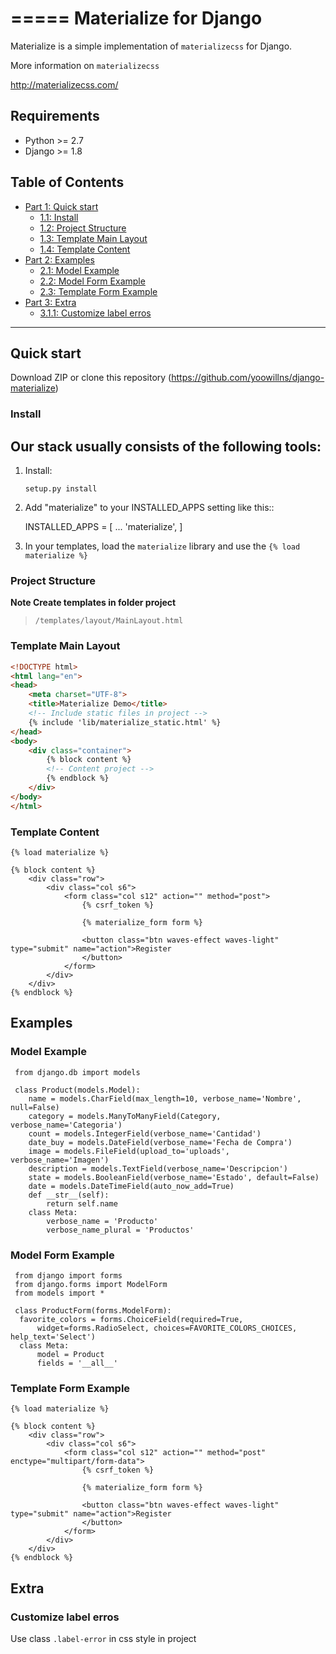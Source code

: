 =====
Materialize for Django
=====

Materialize is a simple implementation of ``materializecss`` for Django.

More information on ``materializecss``

http://materializecss.com/

Requirements
------------

- Python >= 2.7
- Django >= 1.8


## Table of Contents
- [Part 1: Quick start ](#quick-start)
  - [1.1: Install](#install)
  - [1.2: Project Structure](#project-structure)
  - [1.3: Template Main Layout](#template-main-layout)
  - [1.4: Template Content](#template-content)
- [Part 2: Examples](#examples)
  - [2.1: Model Example](#model-example)
  - [2.2: Model Form Example](#model-form-example)
  - [2.3: Template Form Example](#template-form-example)
- [Part 3: Extra](#extra)
    - [3.1.1: Customize label erros](#customize-label-errors)

---

## Quick start 

Download ZIP or clone this repository (https://github.com/yoowillns/django-materialize) 

### Install

Our stack usually consists of the following tools:
-----------
1. Install:

   ``setup.py install``

2. Add "materialize" to your INSTALLED_APPS setting like this::
  
    INSTALLED_APPS = [
        ...
        'materialize',
    ]

3. In your templates, load the ``materialize`` library and use the ``{% load materialize %}`` 

### Project Structure

**Note Create templates in folder project**

> `/templates/layout/MainLayout.html`

### Template Main Layout

```html
<!DOCTYPE html>
<html lang="en">
<head>
    <meta charset="UTF-8">
    <title>Materialize Demo</title>
    <!-- Include static files in project -->
    {% include 'lib/materialize_static.html' %}
</head>
<body>
    <div class="container">
        {% block content %}
        <!-- Content project -->
        {% endblock %}
    </div>
</body>
</html>
```

### Template Content

    {% load materialize %}

  	{% block content %}
  	    <div class="row">
  	        <div class="col s6">
  	            <form class="col s12" action="" method="post">
  	                {% csrf_token %}

  	                {% materialize_form form %}

  	                <button class="btn waves-effect waves-light" type="submit" name="action">Register
  	                </button>
  	            </form>
  	        </div>
  	    </div>
  	{% endblock %}

## Examples

### Model Example


     from django.db import models

     class Product(models.Model):
        name = models.CharField(max_length=10, verbose_name='Nombre', null=False)
        category = models.ManyToManyField(Category, verbose_name='Categoria')
        count = models.IntegerField(verbose_name='Cantidad')
        date_buy = models.DateField(verbose_name='Fecha de Compra')
        image = models.FileField(upload_to='uploads', verbose_name='Imagen')
        description = models.TextField(verbose_name='Descripcion')
        state = models.BooleanField(verbose_name='Estado', default=False)
        date = models.DateTimeField(auto_now_add=True)
        def __str__(self):
            return self.name
        class Meta:
            verbose_name = 'Producto'
            verbose_name_plural = 'Productos'

### Model Form Example

     from django import forms
     from django.forms import ModelForm
     from models import *
     
     class ProductForm(forms.ModelForm):
      favorite_colors = forms.ChoiceField(required=True,
          widget=forms.RadioSelect, choices=FAVORITE_COLORS_CHOICES, help_text='Select')
      class Meta:
          model = Product
          fields = '__all__'


### Template Form Example

    {% load materialize %}

    {% block content %}
        <div class="row">
            <div class="col s6">
                <form class="col s12" action="" method="post" enctype="multipart/form-data">
                    {% csrf_token %}

                    {% materialize_form form %}
                    
                    <button class="btn waves-effect waves-light" type="submit" name="action">Register
                    </button>
                </form>
            </div>
        </div>
    {% endblock %}

## Extra
### Customize label erros
Use class `.label-error` in css style in project



